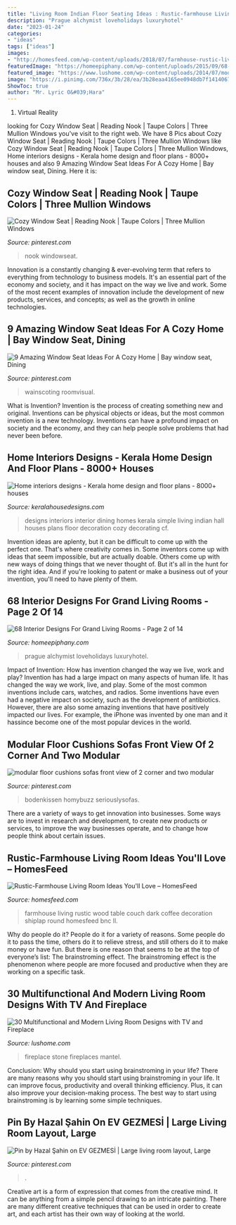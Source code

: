 ```yaml
---
title: "Living Room Indian Floor Seating Ideas : Rustic-farmhouse Living Room Ideas You&#039;ll Love – Homesfeed"
description: "Prague alchymist loveholidays luxuryhotel"
date: "2023-01-24"
categories:
- "ideas"
tags: ["ideas"]
images:
- "http://homesfeed.com/wp-content/uploads/2018/07/farmhouse-rustic-living-room-idea-white-shiplap-ceilings-dark-wood-floorings-wood-round-top-coffee-table-white-couch-white-upholstered-armchair-chalkboard-wall-decoration.jpg"
featuredImage: "https://homeepiphany.com/wp-content/uploads/2015/09/68-Interior-Designs-For-Grand-Living-Rooms-9.jpg"
featured_image: "https://www.lushome.com/wp-content/uploads/2014/07/modern-living-room-designs-tv-fireplace-27.jpg"
image: "https://i.pinimg.com/736x/3b/28/ea/3b28eaa4165ee0948db7f1414067034f.jpg"
ShowToc: true
author: "Mr. Lyric O&#039;Hara"
---
```



1. Virtual Reality 

	

		
looking for Cozy Window Seat | Reading Nook | Taupe Colors | Three Mullion Windows you've visit to the right web. We have 8 Pics about Cozy Window Seat | Reading Nook | Taupe Colors | Three Mullion Windows like Cozy Window Seat | Reading Nook | Taupe Colors | Three Mullion Windows, Home interiors designs - Kerala home design and floor plans - 8000+ houses and also 9 Amazing Window Seat Ideas For A Cozy Home | Bay window seat, Dining. Here it is:
		
    
## Cozy Window Seat | Reading Nook | Taupe Colors | Three Mullion Windows

<img loading=lazy src="https://i.pinimg.com/736x/bb/5a/50/bb5a504ec481a125de56840207d3c19d.jpg" onerror="this.onerror=null;this.src='https://tse4.mm.bing.net/th?id=OIP.L6UzR_y3Z7qIN_CklPp3hAHaJN&amp;pid=15.1';" alt="Cozy Window Seat | Reading Nook | Taupe Colors | Three Mullion Windows">

_Source: pinterest.com_

>nook windowseat. 

	

Innovation is a constantly changing & ever-evolving term that refers to everything from technology to business models. It's an essential part of the economy and society, and it has impact on the way we live and work. Some of the most recent examples of innovation include the development of new products, services, and concepts; as well as the growth in online technologies.

    
## 9 Amazing Window Seat Ideas For A Cozy Home | Bay Window Seat, Dining

<img loading=lazy src="https://i.pinimg.com/736x/65/4b/23/654b236b21c56e3c172605667cdc568a.jpg" onerror="this.onerror=null;this.src='https://tse1.mm.bing.net/th?id=OIP.9Jpleh5kuieFIiJahdsuBwHaH7&amp;pid=15.1';" alt="9 Amazing Window Seat Ideas For A Cozy Home | Bay window seat, Dining">

_Source: pinterest.com_

>wainscoting roomvisual. 

	

What is Invention?
Invention is the process of creating something new and original. Inventions can be physical objects or ideas, but the most common invention is a new technology. Inventions can have a profound impact on society and the economy, and they can help people solve problems that had never been before.

    
## Home Interiors Designs - Kerala Home Design And Floor Plans - 8000+ Houses

<img loading=lazy src="https://3.bp.blogspot.com/-FEm16lLDPws/VClaOtgKRiI/AAAAAAAAp50/EpBniRS3W-k/s1600/dining-room.jpg" onerror="this.onerror=null;this.src='https://tse2.mm.bing.net/th?id=OIP.a6CF_0p2KpRnEx9e3md9wQHaF3&amp;pid=15.1';" alt="Home interiors designs - Kerala home design and floor plans - 8000+ houses">

_Source: keralahousedesigns.com_

>designs interiors interior dining homes kerala simple living indian hall houses plans floor decoration cozy decorating cf. 

	

Invention ideas are aplenty, but it can be difficult to come up with the perfect one. That's where creativity comes in. Some inventors come up with ideas that seem impossible, but are actually doable. Others come up with new ways of doing things that we never thought of. But it's all in the hunt for the right idea. And if you're looking to patent or make a business out of your invention, you'll need to have plenty of them.

    
## 68 Interior Designs For Grand Living Rooms - Page 2 Of 14

<img loading=lazy src="https://homeepiphany.com/wp-content/uploads/2015/09/68-Interior-Designs-For-Grand-Living-Rooms-9.jpg" onerror="this.onerror=null;this.src='https://tse3.mm.bing.net/th?id=OIP.KCvbSuYKpAtfbJZaKs9aSgHaE7&amp;pid=15.1';" alt="68 Interior Designs For Grand Living Rooms - Page 2 of 14">

_Source: homeepiphany.com_

>prague alchymist loveholidays luxuryhotel. 

	

Impact of Invention: How has invention changed the way we live, work and play?
Invention has had a large impact on many aspects of human life. It has changed the way we work, live, and play. Some of the most common inventions include cars, watches, and radios. Some inventions have even had a negative impact on society, such as the development of antibiotics. However, there are also some amazing inventions that have positively impacted our lives. For example, the iPhone was invented by one man and it hassince become one of the most popular devices in the world.

    
## Modular Floor Cushions Sofas Front View Of 2 Corner And Two Modular

<img loading=lazy src="https://i.pinimg.com/736x/3b/28/ea/3b28eaa4165ee0948db7f1414067034f.jpg" onerror="this.onerror=null;this.src='https://tse1.mm.bing.net/th?id=OIP.AnlNF9rI5-Cp5OJBrtIs8wHaJ3&amp;pid=15.1';" alt="modular floor cushions sofas front view of 2 corner and two modular">

_Source: pinterest.com_

>bodenkissen homybuzz seriouslysofas. 

	

There are a variety of ways to get innovation into businesses. Some ways are to invest in research and development, to create new products or services, to improve the way businesses operate, and to change how people think about certain issues. 

    
## Rustic-Farmhouse Living Room Ideas You&#039;ll Love – HomesFeed

<img loading=lazy src="http://homesfeed.com/wp-content/uploads/2018/07/farmhouse-rustic-living-room-idea-white-shiplap-ceilings-dark-wood-floorings-wood-round-top-coffee-table-white-couch-white-upholstered-armchair-chalkboard-wall-decoration.jpg" onerror="this.onerror=null;this.src='https://tse3.mm.bing.net/th?id=OIP.Of23dTmxlTEngBiEpLJw7gHaLF&amp;pid=15.1';" alt="Rustic-Farmhouse Living Room Ideas You&#039;ll Love – HomesFeed">

_Source: homesfeed.com_

>farmhouse living rustic wood table couch dark coffee decoration shiplap round homesfeed bnc ll. 

	

Why do people do it?
People do it for a variety of reasons. Some people do it to pass the time, others do it to relieve stress, and still others do it to make money or have fun. But there is one reason that seems to be at the top of everyone’s list: The brainstroming effect. The brainstroming effect is the phenomenon where people are more focused and productive when they are working on a specific task.

    
## 30 Multifunctional And Modern Living Room Designs With TV And Fireplace

<img loading=lazy src="https://www.lushome.com/wp-content/uploads/2014/07/modern-living-room-designs-tv-fireplace-27.jpg" onerror="this.onerror=null;this.src='https://tse2.mm.bing.net/th?id=OIP.O54jqmWiOxTJ89-zbiZ3MQHaFj&amp;pid=15.1';" alt="30 Multifunctional and Modern Living Room Designs with TV and Fireplace">

_Source: lushome.com_

>fireplace stone fireplaces mantel. 

	

Conclusion: Why should you start using brainstroming in your life?
There are many reasons why you should start using brainstroming in your life. It can improve focus, productivity and overall thinking efficiency. Plus, it can also improve your decision-making process. The best way to start using brainstroming is by learning some simple techniques.

    
## Pin By Hazal Şahin On EV GEZMESİ | Large Living Room Layout, Large

<img loading=lazy src="https://i.pinimg.com/736x/7f/ee/53/7fee53a9176b9be04ed44334e32d4667.jpg" onerror="this.onerror=null;this.src='https://tse4.mm.bing.net/th?id=OIP.2z56Ccwvzrez0nTDQd9FMgHaJ3&amp;pid=15.1';" alt="Pin by Hazal Şahin on EV GEZMESİ | Large living room layout, Large">

_Source: pinterest.com_

>. 

	

Creative art is a form of expression that comes from the creative mind. It can be anything from a simple pencil drawing to an intricate painting. There are many different creative techniques that can be used in order to create art, and each artist has their own way of looking at the world.

